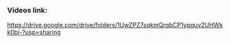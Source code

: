 ### Videos link:  

https://drive.google.com/drive/folders/1UwZPZ7sqkmQrqbCP1ypquv2UHWkk0bj-?usp=sharing


